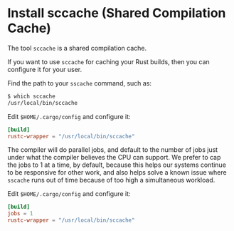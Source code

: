 # Install sccache (Shared Compilation Cache)

The tool  `sccache` is a shared compilation cache.

If you want to use `sccache` for caching your Rust builds, then you can configure it for your user.

Find the path to your `sscache` command, such as:

```sh
$ which sccache
/usr/local/bin/sccache
```

Edit `$HOME/.cargo/config` and configure it:

```toml
[build]
rustc-wrapper = "/usr/local/bin/sccache"
```

The compiler will do parallel jobs, and default to the number of jobs just under what the compiler believes the CPU can support. We prefer to cap the jobs to 1 at a time, by default, because this helps our systems continue to be responsive for other work, and also helps solve a known issue where `sscache` runs out of time because of too high a simultaneous workload.

Edit `$HOME/.cargo/config` and configure it:

```toml
[build]
jobs = 1
rustc-wrapper = "/usr/local/bin/sccache"
```
